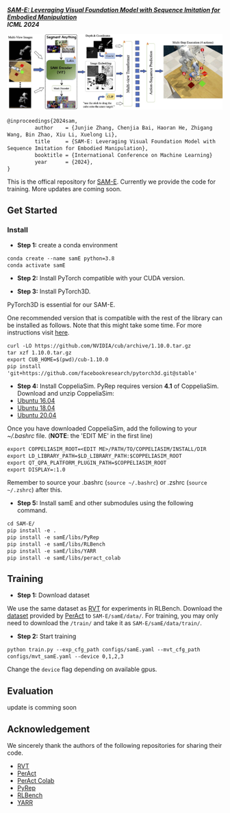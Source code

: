[***SAM-E: Leveraging Visual Foundation Model with Sequence Imitation for Embodied Manipulation***](https://sam-embodied.github.io/) <br/>
***ICML 2024***


![](./framework.jpg)
```
@inproceedings{2024sam,
         author    = {Junjie Zhang, Chenjia Bai, Haoran He, Zhigang Wang, Bin Zhao, Xiu Li, Xuelong Li},
         title     = {SAM-E: Leveraging Visual Foundation Model with Sequence Imitation for Embodied Manipulation},
         booktitle = {International Conference on Machine Learning}
         year      = {2024},
}
```

This is the offical repository for [SAM-E](https://arxiv.org/pdf/2405.19586). Currently we provide the code for training. More updates are coming soon.



## Get Started

### Install
- **Step 1:** create a conda environment
```
conda create --name samE python=3.8
conda activate samE
```

- **Step 2:** Install PyTorch compatible with your CUDA version. 

- **Step 3:** Install PyTorch3D. 

PyTorch3D is essential for our SAM-E.

One recommended version that is compatible with the rest of the library can be installed as follows. Note that this might take some time. For more instructions visit [here](https://github.com/facebookresearch/pytorch3d/blob/main/INSTALL.md).
```
curl -LO https://github.com/NVIDIA/cub/archive/1.10.0.tar.gz
tar xzf 1.10.0.tar.gz
export CUB_HOME=$(pwd)/cub-1.10.0
pip install 'git+https://github.com/facebookresearch/pytorch3d.git@stable'
```

- **Step 4:** Install CoppeliaSim. PyRep requires version **4.1** of CoppeliaSim. Download and unzip CoppeliaSim: 
- [Ubuntu 16.04](https://downloads.coppeliarobotics.com/V4_1_0/CoppeliaSim_Player_V4_1_0_Ubuntu16_04.tar.xz)
- [Ubuntu 18.04](https://downloads.coppeliarobotics.com/V4_1_0/CoppeliaSim_Player_V4_1_0_Ubuntu18_04.tar.xz)
- [Ubuntu 20.04](https://downloads.coppeliarobotics.com/V4_1_0/CoppeliaSim_Player_V4_1_0_Ubuntu20_04.tar.xz)

Once you have downloaded CoppeliaSim, add the following to your *~/.bashrc* file. (__NOTE__: the 'EDIT ME' in the first line)

```
export COPPELIASIM_ROOT=<EDIT ME>/PATH/TO/COPPELIASIM/INSTALL/DIR
export LD_LIBRARY_PATH=$LD_LIBRARY_PATH:$COPPELIASIM_ROOT
export QT_QPA_PLATFORM_PLUGIN_PATH=$COPPELIASIM_ROOT
export DISPLAY=:1.0
```
Remember to source your .bashrc (`source ~/.bashrc`) or  .zshrc (`source ~/.zshrc`) after this.

- **Step 5:** Install samE and other submodules using the following command.
```
cd SAM-E/
pip install -e . 
pip install -e samE/libs/PyRep 
pip install -e samE/libs/RLBench 
pip install -e samE/libs/YARR 
pip install -e samE/libs/peract_colab
``` 

## Training
- **Step 1:** Download dataset

We use the same dataset as [RVT](https://github.com/nvlabs/rvt) for experiments in RLBench. Download the [dataset](https://drive.google.com/drive/folders/0B2LlLwoO3nfZfkFqMEhXWkxBdjJNNndGYl9uUDQwS1pfNkNHSzFDNGwzd1NnTmlpZXR1bVE?resourcekey=0-jRw5RaXEYRLe2W6aNrNFEQ) provided by [PerAct](https://github.com/peract/peract#download) to `SAM-E/samE/data/`. For training, you may only need to download the `/train/` and take it as `SAM-E/samE/data/train/`.

- **Step 2:** Start training

```
python train.py --exp_cfg_path configs/samE.yaml --mvt_cfg_path configs/mvt_samE.yaml --device 0,1,2,3
```

Change the `device` flag depending on available gpus.

## Evaluation
update is comming soon

## Acknowledgement
We sincerely thank the authors of the following repositories for sharing their code.

- [RVT](https://github.com/nvlabs/rvt)
- [PerAct](https://github.com/peract/peract)
- [PerAct Colab](https://github.com/peract/peract_colab/tree/master)
- [PyRep](https://github.com/stepjam/PyRep)
- [RLBench](https://github.com/stepjam/RLBench/tree/master)
- [YARR](https://github.com/stepjam/YARR)
